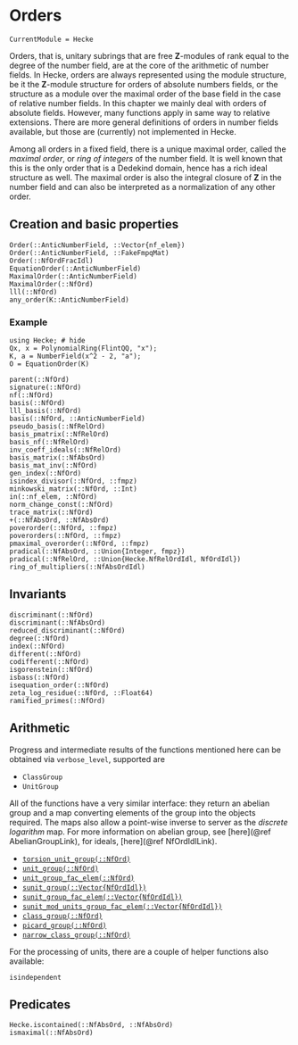 # Orders
```@meta
CurrentModule = Hecke
```

Orders, that is, unitary subrings that are free $\mathbf{Z}$-modules of rank
equal to the degree of the number field, are at the core of the
arithmetic of number fields. In Hecke, orders are always represented
using the module structure, be it the $\mathbf{Z}$-module structure for orders
of absolute numbers fields, or the structure as a module over the
maximal order of the base field in the case of relative number fields.
In this chapter we mainly deal with orders of absolute fields.
However, many functions apply in same way to relative extensions.
There are more general definitions of orders in number fields
available, but those are (currently) not implemented in Hecke.

Among all orders in a fixed field, there is a unique maximal order,
called the *maximal order*, or *ring of integers* of the number field.
It is well known that this is the only order that is a Dedekind
domain, hence has a rich ideal structure as well.
The maximal order is also the integral closure of $\mathbf{Z}$ in the number field
and can also be interpreted as a normalization of any other order.

## Creation and basic properties

```@docs
Order(::AnticNumberField, ::Vector{nf_elem})
Order(::AnticNumberField, ::FakeFmpqMat)
Order(::NfOrdFracIdl)
EquationOrder(::AnticNumberField)
MaximalOrder(::AnticNumberField)
MaximalOrder(::NfOrd)
lll(::NfOrd)
any_order(K::AnticNumberField)
```

### Example

```@repl
using Hecke; # hide
Qx, x = PolynomialRing(FlintQQ, "x");
K, a = NumberField(x^2 - 2, "a");
O = EquationOrder(K)
```

```@docs
parent(::NfOrd)
signature(::NfOrd)
nf(::NfOrd)
basis(::NfOrd)
lll_basis(::NfOrd)
basis(::NfOrd, ::AnticNumberField)
pseudo_basis(::NfRelOrd)
basis_pmatrix(::NfRelOrd)
basis_nf(::NfRelOrd)
inv_coeff_ideals(::NfRelOrd)
basis_matrix(::NfAbsOrd)
basis_mat_inv(::NfOrd)
gen_index(::NfOrd)
isindex_divisor(::NfOrd, ::fmpz)
minkowski_matrix(::NfOrd, ::Int)
in(::nf_elem, ::NfOrd)
norm_change_const(::NfOrd)
trace_matrix(::NfOrd)
+(::NfAbsOrd, ::NfAbsOrd)
poverorder(::NfOrd, ::fmpz)
poverorders(::NfOrd, ::fmpz)
pmaximal_overorder(::NfOrd, ::fmpz)
pradical(::NfAbsOrd, ::Union{Integer, fmpz})
pradical(::NfRelOrd, ::Union{Hecke.NfRelOrdIdl, NfOrdIdl})
ring_of_multipliers(::NfAbsOrdIdl)

```

## Invariants

```@docs
discriminant(::NfOrd)
discriminant(::NfAbsOrd)
reduced_discriminant(::NfOrd)
degree(::NfOrd)
index(::NfOrd)
different(::NfOrd)
codifferent(::NfOrd)
isgorenstein(::NfOrd)
isbass(::NfOrd)
isequation_order(::NfOrd)
zeta_log_residue(::NfOrd, ::Float64)
ramified_primes(::NfOrd)
```

## Arithmetic

Progress and intermediate results of the functions mentioned here
can be obtained via `verbose_level`, supported are

- `ClassGroup`
- `UnitGroup`

All of the functions have a very similar interface: they return
an abelian group and a map converting elements of the group
into the objects required. The maps also
allow a point-wise inverse to server as the *discrete logarithm* map.
For more information on abelian group, see [here](@ref AbelianGroupLink),
for ideals, [here](@ref NfOrdIdlLink).

- [`torsion_unit_group(::NfOrd)`](@ref)
- [`unit_group(::NfOrd)`](@ref)
- [`unit_group_fac_elem(::NfOrd)`](@ref)
- [`sunit_group(::Vector{NfOrdIdl})`](@ref)
- [`sunit_group_fac_elem(::Vector{NfOrdIdl})`](@ref)
- [`sunit_mod_units_group_fac_elem(::Vector{NfOrdIdl})`](@ref)
- [`class_group(::NfOrd)`](@ref)
- [`picard_group(::NfOrd)`](@ref)
- [`narrow_class_group(::NfOrd)`](@ref)

For the processing of units, there are a couple of helper functions
also available:

```@docs
isindependent
```

## Predicates

```@docs
Hecke.iscontained(::NfAbsOrd, ::NfAbsOrd)
ismaximal(::NfAbsOrd)
```

